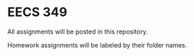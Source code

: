# EECS 349
All assignments will be posted in this repository.

Homework assignments will be labeled by their folder names.
